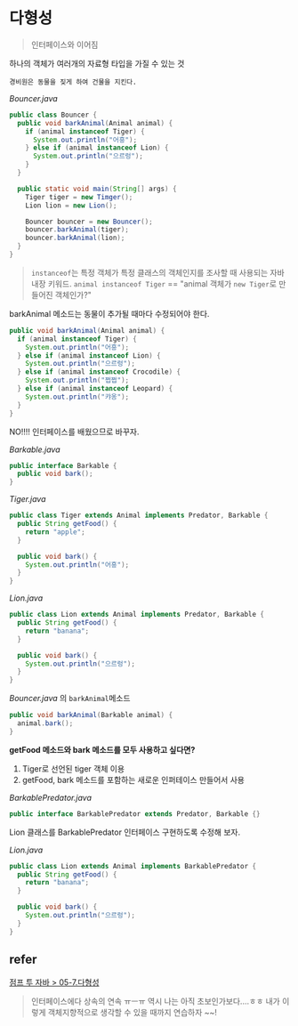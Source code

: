 # 다형성
> 인터페이스와 이어짐

하나의 객체가 여러개의 자료형 타입을 가질 수 있는 것
```
경비원은 동물을 짖게 하여 건물을 지킨다.
```
*Bouncer.java*
```java
public class Bouncer {
  public void barkAnimal(Animal animal) {
    if (animal instanceof Tiger) {
      System.out.println("어흥");
    } else if (animal instanceof Lion) {
      System.out.println("으르렁");
    }
  }

  public static void main(String[] args) {
    Tiger tiger = new Timger();
    Lion lion = new Lion();

    Bouncer bouncer = new Bouncer();
    bouncer.barkAnimal(tiger);
    bouncer.barkAnimal(lion);
  }
}
```
> `instanceof`는 특정 객체가 특정 클래스의 객체인지를 조사할 때 사용되는 자바 내장 키워드.
> `animal instanceof Tiger` == "animal 객체가 `new Tiger`로 만들어진 객체인가?"

barkAnimal 메소드는 동물이 추가될 때마다 수정되어야 한다.
```java
public void barkAnimal(Animal animal) {
  if (animal instanceof Tiger) {
    System.out.println("어흥");
  } else if (animal instanceof Lion) {
    System.out.println("으르렁");
  } else if (animal instanceof Crocodile) {
    System.out.println("쩝쩝");
  } else if (animal instanceof Leopard) {
    System.out.println("캬옹");
  }
}
```
NO!!!! 인터페이스를 배웠으므로 바꾸자.  

*Barkable.java*
```java
public interface Barkable {
  public void bark();
}
```
*Tiger.java*
```java
public class Tiger extends Animal implements Predator, Barkable {
  public String getFood() {
    return "apple";
  }

  public void bark() {
    System.out.println("어흥");
  }
}
```
*Lion.java*
```java
public class Lion extends Animal implements Predator, Barkable {
  public String getFood() {
    return "banana";
  }

  public void bark() {
    System.out.println("으르렁");
  }
}
```
*Bouncer.java* 의 `barkAnimal`메소드
```java
public void barkAnimal(Barkable animal) {
  animal.bark();
}
```
**getFood 메소드와 bark 메소드를 모두 사용하고 싶다면?**
1. Tiger로 선언된 tiger 객체 이용
2. getFood, bark 메소드를 포함하는 새로운 인퍼테이스 만들어서 사용

*BarkablePredator.java*
```java
public interface BarkablePredator extends Predator, Barkable {}
```
Lion 클래스를 BarkablePredator 인터페이스 구현하도록 수정해 보자.  

*Lion.java*
```java
public class Lion extends Animal implements BarkablePredator {
  public String getFood() {
    return "banana";
  }

  public void bark() {
    System.out.println("으르렁");
  }
}
```
## refer
[점프 투 자바 > 05-7.다형성](https://wikidocs.net/269)
> 인터페이스에다 상속의 연속 ㅠㅡㅠ 역시 나는 아직 초보인가보다....ㅎㅎ 내가 이렇게 객체지향적으로 생각할 수 있을 때까지 연습하자 ~~!
